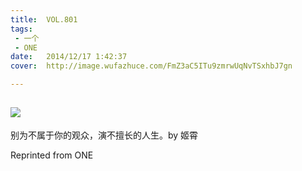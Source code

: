 ```yaml
---
title:	VOL.801
tags:
 - 一个
 - ONE
date:	2014/12/17 1:42:37
cover:	http://image.wufazhuce.com/FmZ3aC5ITu9zmrwUqNvTSxhbJ7gn

---
```

![](http://image.wufazhuce.com/FmZ3aC5ITu9zmrwUqNvTSxhbJ7gn)
---

别为不属于你的观众，演不擅长的人生。by 姬霄
 
Reprinted from ONE
